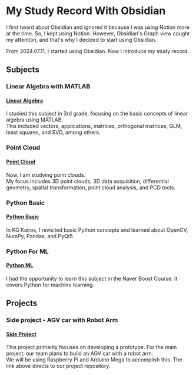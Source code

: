 # My Study Record With Obsidian
I first heard about Obsidian and ignored it because I was using Notion more at the time. So, I kept using Notion. However, Obsidian's Graph view caught my attention, and that's why I decided to start using Obsidian.

From 2024.07.11, I started using Obsidian. Now I introduce my study record.
<br/>
## Subjects
</div>

### Linear Algebra with MATLAB
#### [Linear Algebra](https://github.com/KimMinwoo1214/my_obsidian/tree/main/20.%20Lecture%20Note/Linear%20Algebra)
I studied this subject in 3rd grade, focusing on the basic concepts of linear algebra using MATLAB.
<br/>
This included vectors, applications, matrices, orthogonal matrices, GLM, least squares, and SVD, among others.
<br/>
</div>

### Point Cloud
#### [Point Cloud](https://github.com/KimMinwoo1214/my_obsidian/tree/main/20.%20Lecture%20Note/Point%20Cloud)
Now, I am studying point clouds. 
<br/>
My focus includes 3D point clouds, 3D data acquisition, differential geometry, spatial transformation, point cloud analysis, and PCD tools.
<br/>
</div>

### Python Basic
#### [Python Basic](https://github.com/KimMinwoo1214/my_obsidian/tree/main/20.%20Lecture%20Note/Python%20Basic)
In KG Kairos, I revisited basic Python concepts and learned about OpenCV, NumPy, Pandas, and PyQt5.
<br/>
</div>

### Python For ML
#### [Python ML](https://github.com/KimMinwoo1214/my_obsidian/tree/main/20.%20Lecture%20Note/Python%20ML)
I had the opportunity to learn this subject in the Naver Boost Course. It covers Python for machine learning.
<br/>
</div>

## Projects
</div/>

### Side project - AGV car with Robot Arm
#### [Side Project](https://github.com/KimMinwoo1214/my_obsidian/tree/main/50.Projects)
This project primarily focuses on developing a prototype. For the main project, our team plans to build an AGV car with a robot arm. 
<br/>
We will be using Raspberry Pi and Arduino Mega to accomplish this. The link above directs to our project repository.
